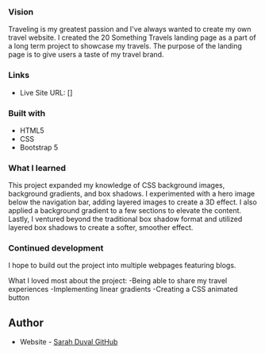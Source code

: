 ### Vision
Traveling is my greatest passion and I've always wanted to create my own travel website. I created the 20 Something Travels landing page as a part of a long term project to showcase my travels. The purpose of the landing page is to give users a taste of my travel brand.

### Links

- Live Site URL: []


### Built with

- HTML5
- CSS
- Bootstrap 5

### What I learned

This project expanded my knowledge of CSS background images, background gradients, and box shadows. I experimented with a hero image below the navigation bar, adding layered images to create a 3D effect. I also applied a background gradient to a few sections to elevate the content. Lastly, I ventured beyond the traditional box shadow format and utilized layered
box shadows to create a softer, smoother effect.


### Continued development
I hope to build out the project into multiple webpages featuring blogs.

What I loved most about the project:
-Being able to share my travel experiences
-Implementing linear gradients
-Creating a CSS animated button

## Author

- Website - [Sarah Duval GitHub](https://github.com/sarahelizad)
